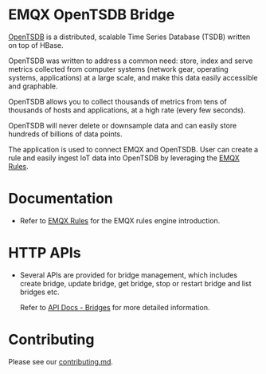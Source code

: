 # EMQX OpenTSDB Bridge

[OpenTSDB](http://opentsdb.net) is a distributed, scalable Time Series Database (TSDB) written on top of HBase.

OpenTSDB was written to address a common need: store, index and serve metrics collected from computer systems (network gear, operating systems, applications) at a large scale, and make this data easily accessible and graphable.

OpenTSDB allows you to collect thousands of metrics from tens of thousands of hosts and applications, at a high rate (every few seconds).

OpenTSDB will never delete or downsample data and can easily store hundreds of billions of data points.

The application is used to connect EMQX and OpenTSDB. User can create a rule and easily ingest IoT data into OpenTSDB by leveraging the
[EMQX Rules](https://docs.emqx.com/en/enterprise/v5.0/data-integration/rules.html).


# Documentation

- Refer to [EMQX Rules](https://docs.emqx.com/en/enterprise/v5.0/data-integration/rules.html)
  for the EMQX rules engine introduction.


# HTTP APIs

- Several APIs are provided for bridge management, which includes create bridge,
  update bridge, get bridge, stop or restart bridge and list bridges etc.

  Refer to [API Docs - Bridges](https://docs.emqx.com/en/enterprise/v5.0/admin/api-docs.html#tag/Bridges) for more detailed information.


# Contributing

Please see our [contributing.md](../../CONTRIBUTING.md).
